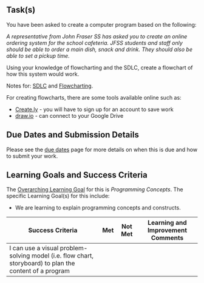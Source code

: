 ## Task(s)

You have been asked to create a computer program based on the following:

_A representative from John Fraser SS has asked you to create an online ordering system for the school cafeteria.  JFSS students and staff only should be able to order a main dish, snack and drink.  They should also be able to set a pickup time._

Using your knowledge of flowcharting and the SDLC, create a flowchart of how this system would work.  


Notes for: [SDLC](./Software-Development-Life-Cycle-Notes) and [Flowcharting](./Flowcharting-Notes).

For creating flowcharts, there are some tools available online such as:
* [Create.ly](http://creately.com/tour) - you will have to sign up for an account to save work
* [draw.io](http://draw.io) - can connect to your Google Drive


## Due Dates and Submission Details

Please see the [due dates](./Due-Dates-and-Submission-Details) page for more details on when this is due and how to submit your work.

## Learning Goals and Success Criteria

The [Overarching Learning Goal](./images/ICS2O.jpg) for this is _Programming Concepts_.
The specific Learning Goal(s) for this include:
  * We are learning to explain programming concepts and constructs.

| Success Criteria | Met | Not Met | Learning and Improvement Comments |
| ----------- | --- | ------ | ------- |
| I can use a visual problem-solving model (i.e. flow chart, storyboard) to plan the content of a program | | | |
